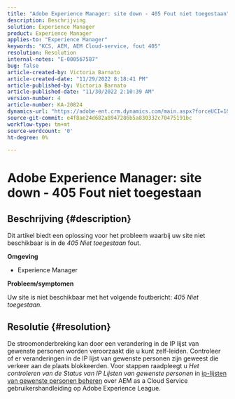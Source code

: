 ```yaml
---
title: "Adobe Experience Manager: site down - 405 Fout niet toegestaan"
description: Beschrijving
solution: Experience Manager
product: Experience Manager
applies-to: "Experience Manager"
keywords: "KCS, AEM, AEM Cloud-service, fout 405"
resolution: Resolution
internal-notes: "E-000567587"
bug: false
article-created-by: Victoria Barnato
article-created-date: "11/29/2022 8:18:41 PM"
article-published-by: Victoria Barnato
article-published-date: "11/30/2022 2:10:39 AM"
version-number: 4
article-number: KA-20824
dynamics-url: "https://adobe-ent.crm.dynamics.com/main.aspx?forceUCI=1&pagetype=entityrecord&etn=knowledgearticle&id=964cb6ff-2270-ed11-9561-6045bd006a22"
source-git-commit: e4f8ae24d682a8947286b5a830332c70475191bc
workflow-type: tm+mt
source-wordcount: '0'
ht-degree: 0%

---
```


# Adobe Experience Manager: site down - 405 Fout niet toegestaan

## Beschrijving {#description}


Dit artikel biedt een oplossing voor het probleem waarbij uw site niet beschikbaar is in de *405 Niet toegestaan* fout.

<b>Omgeving</b>

- Experience Manager


<b>Probleem/symptomen</b>

Uw site is niet beschikbaar met het volgende foutbericht: *405 Niet toegestaan.*


## Resolutie {#resolution}


De stroomonderbreking kan door een verandering in de IP lijst van gewenste personen worden veroorzaakt die u kunt zelf-leiden. Controleer of er veranderingen in de IP lijst van gewenste personen zijn geweest die verkeer aan de plaats blokkeerden. Voor stappen raadpleegt u *Het controleren van de Status van IP Lijsten van gewenste personen* in [ip-lijsten van gewenste personen beheren](https://experienceleague.adobe.com/docs/experience-manager-cloud-service/content/implementing/using-cloud-manager/ip-allow-lists/managing-ip-allow-lists.html?lang=en) over AEM as a Cloud Service gebruikershandleiding op Adobe Experience League.
